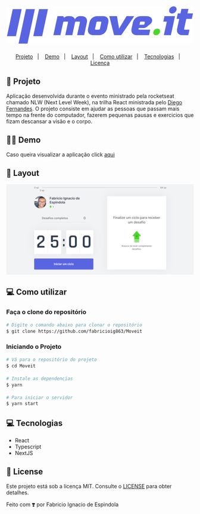 <h1 align="center">
    <img alt="Logo" src="./public/logo-full.svg" />
  <br>
</h1>

<p align="center">
  <a href="#-projeto">Projeto</a>&nbsp;&nbsp;&nbsp;|&nbsp;&nbsp;&nbsp;
  <a href="#-demo">Demo</a>&nbsp;&nbsp;&nbsp;|&nbsp;&nbsp;&nbsp;
  <a href="#-layout">Layout</a>&nbsp;&nbsp;&nbsp;|&nbsp;&nbsp;&nbsp;
  <a href="#-como-utilizar">Como utilizar</a>&nbsp;&nbsp;&nbsp;|&nbsp;&nbsp;&nbsp;
  <a href="#-tecnologias">Tecnologias</a>&nbsp;&nbsp;&nbsp;|&nbsp;&nbsp;&nbsp;
  <a href="#-license">Licença</a>
</p>

## 🚀 Projeto

Aplicação desenvolvida durante o evento ministrado pela rocketseat chamado NLW (Next Level Week), na trilha React ministrada pelo [Diego Fernandes](https://github.com/diego3g). O projeto consiste em ajudar as pessoas que passam mais tempo na frente do computador, fazerem pequenas pausas e exercicios que fizam descansar a visão e o corpo.

## 🏃‍♂️ Demo

Caso queira visualizar a aplicação click [aqui](https://moveit-next-seven-theta.vercel.app/)

## 🎨 Layout

![Layout do projeto](./public/Layout-moveit.png)

## 💻 Como utilizar

### Faça o clone do repositório
```bash
# Digite o comando abaixo para clonar o repositório
$ git clone https://github.com/fabricioig863/Moveit
```

### Iniciando o Projeto

```bash
# Vá para o repositório do projeto
$ cd Moveit

# Instale as dependencias
$ yarn

# Para iniciar o servidor
$ yarn start
```

## 💻 Tecnologias

- React
- Typescript
- NextJS


## 📝 License

Este projeto está sob a licença MIT. Consulte o [LICENSE](LICENSE.md) para obter detalhes.

Feito com ❣️ por Fabricio Ignacio de Espindola
